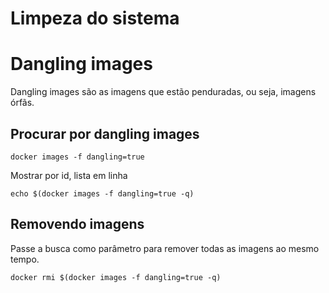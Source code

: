 # Limpeza do sistema

# Dangling images

Dangling images são as imagens que estão penduradas, ou seja, imagens órfãs.
## Procurar por dangling images
```
docker images -f dangling=true
```
Mostrar por id, lista em linha<br>
```
echo $(docker images -f dangling=true -q)
```
## Removendo imagens
Passe a busca como parâmetro para remover todas as imagens ao mesmo tempo.
```
docker rmi $(docker images -f dangling=true -q)
```
